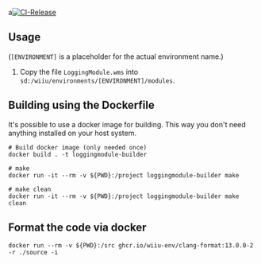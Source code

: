a[![CI-Release](https://github.com/wiiu-env/LoggingModule/actions/workflows/ci.yml/badge.svg)](https://github.com/wiiu-env/LoggingModule/actions/workflows/ci.yml)

## Usage
(`[ENVIRONMENT]` is a placeholder for the actual environment name.)

1. Copy the file `LoggingModule.wms` into `sd:/wiiu/environments/[ENVIRONMENT]/modules`.

## Building using the Dockerfile

It's possible to use a docker image for building. This way you don't need anything installed on your host system.

```
# Build docker image (only needed once)
docker build . -t loggingmodule-builder

# make 
docker run -it --rm -v ${PWD}:/project loggingmodule-builder make

# make clean
docker run -it --rm -v ${PWD}:/project loggingmodule-builder make clean
```
## Format the code via docker

`docker run --rm -v ${PWD}:/src ghcr.io/wiiu-env/clang-format:13.0.0-2 -r ./source -i`
